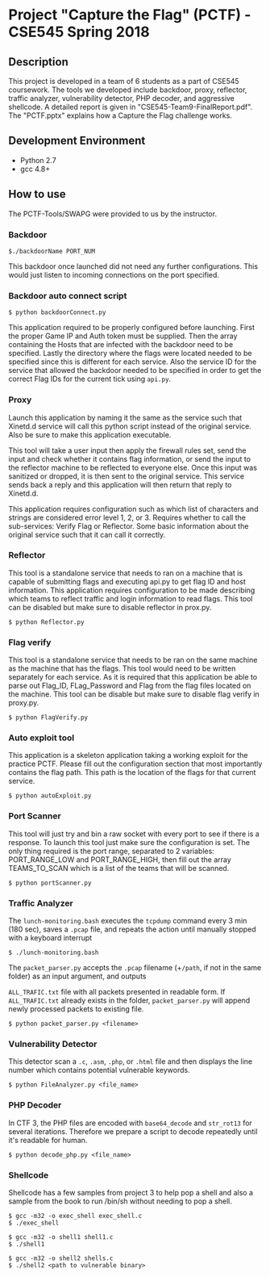 
# Project "Capture the Flag" (PCTF) - CSE545 Spring 2018

## Description 
This project is developed in a team of 6 students as a part of CSE545 coursework. The tools we developed include backdoor, proxy, reflector, traffic analyzer, vulnerability detector, PHP decoder, and aggressive shellcode. A detailed report is given in "CSE545-Team9-FinalReport.pdf". The "PCTF.pptx" explains how a Capture the Flag challenge works.

## Development Environment
- Python 2.7
- gcc 4.8+

## How to use

The PCTF-Tools/SWAPG were provided to us by the instructor.

### Backdoor
```
$./backdoorName PORT_NUM
```
This backdoor once launched did not need any further configurations. This would just listen to incoming connections on the port specified.

### Backdoor auto connect script
``` 
$ python backdoorConnect.py
```
This application required to be properly configured before launching. First the proper Game IP and Auth token must be supplied. Then the array containing the Hosts that are infected with the backdoor need to be specified. Lastly the directory where the flags were located needed to be specified since this is different for each service. Also the service ID for the service that allowed the backdoor needed to be specified in order to get the correct Flag IDs for the current tick using `api.py`.

### Proxy
Launch this application by naming it the same as the service such that Xinetd.d service will call this python script instead of the original service. Also be sure to make this application executable.

This tool will take a user input then apply the firewall rules set, send the input and check whether it contains flag information, or send the input to the reflector machine to be reflected to everyone else. Once this input was sanitized or dropped, it is then sent to the original service. This service sends back a reply and this application will then return that reply to Xinetd.d.

This application requires configuration such as which list of characters and strings are considered error level 1, 2, or 3. Requires whether to call the sub-services: Verify Flag or Reflector. Some basic information about the original service such that it can call it correctly.

### Reflector
This tool is a standalone service that needs to ran on a machine that is capable of submitting flags and executing api.py to get flag ID and host information. This application requires configuration to be made describing which teams to reflect traffic and login information to read flags. This tool can be disabled but make sure to disable reflector in prox.py.
```
$ python Reflector.py
```

### Flag verify
This tool is a standalone service that needs to be ran on the same machine as the machine that has the flags. This tool would need to be written separately for each service. As it is required that this application be able to parse out Flag_ID, FLag_Password and Flag from the flag files located on the machine. This tool can be disable but make sure to disable flag verify in proxy.py.
```
$ python FlagVerify.py
```

### Auto exploit tool
This application is a skeleton application taking a working exploit for the practice PCTF. Please fill out the configuration section that most importantly contains the flag path. This path is the location of the flags for that current service.
``` 
$ python autoExploit.py
```

### Port Scanner
This tool will just try and bin a raw socket with every port to see if there is a response. To launch this tool just make sure the configuration is set. The only thing required is the port range, separated to 2 variables: PORT_RANGE_LOW and PORT_RANGE_HIGH, then fill out the array TEAMS_TO_SCAN which is a list of the teams that will be scanned.
```
$ python portScanner.py
```

### Traffic Analyzer
The `lunch-monitoring.bash` executes the `tcpdump` command every 3 min (180 sec), saves a `.pcap` file, and repeats the action until manually stopped with a keyboard interrupt
```
$ ./lunch-monitoring.bash
```
The `packet_parser.py` accepts the `.pcap` filename (+`/path`, if not in the same folder) as an input argument, and outputs

`ALL_TRAFIC.txt` file with all packets presented in readable form. If `ALL_TRAFIC.txt` already exists in the folder, `packet_parser.py` will append newly processed packets to existing file.
```
$ python packet_parser.py <filename>
```
### Vulnerability Detector
This detector scan a `.c`, `.asm`, `.php`, or `.html` file and then displays the line number which contains potential vulnerable keywords.
```
$ python FileAnalyzer.py <file_name>
```
### PHP Decoder
In CTF 3, the PHP files are encoded with `base64_decode` and `str_rot13` for several iterations. Therefore we prepare a script to decode repeatedly until it's readable for human.
```
$ python decode_php.py <file_name>
```

### Shellcode
Shellcode has a few samples from project 3 to help pop a shell and also a sample from the book to run /bin/sh without needing to pop a shell.
```
$ gcc -m32 -o exec_shell exec_shell.c
$ ./exec_shell
```
```
$ gcc -m32 -o shell1 shell1.c
$ ./shell1
```
```
$ gcc -m32 -o shell2 shells.c
$ ./shell2 <path to vulnerable binary>
```
